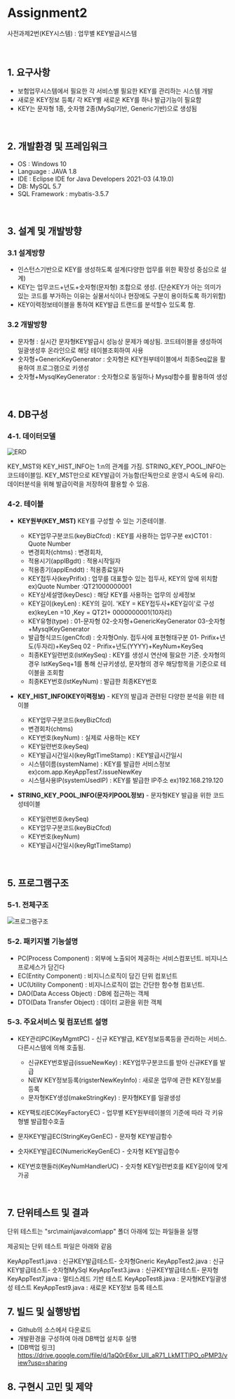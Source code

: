 # Assignment2
<!--  #수평선  -->
사전과제2번(KEY시스템) : 업무별 KEY발급시스템
</br>  
</br>  


<!--  #목록   -->
## 1. 요구사항
+ 보험업무시스템에서 필요한 각 서비스별 필요한 KEY를 관리하는 시스템 개발
+ 새로운 KEY정보 등록/ 각 KEY별 새로운 KEY를 하나 발급기능이 필요함
+ KEY는 문자형 1종, 숫자행 2종(MySql기반, Generic기반)으로 생성됨
</br>  

  
  
## 2. 개발환경 및 프레임워크
+ OS : Windows 10
+ Language : JAVA 1.8
+ IDE : Eclipse IDE for Java Developers  2021-03 (4.19.0)
+ DB: MySQL 5.7
+ SQL Framework : mybatis-3.5.7
</br>  
 



## 3. 설계 및 개발방향

### 3.1 설계방향
  + 인스턴스기반으로 KEY를 생성하도록 설계(다양한 업무를 위한 확장성 중심으로 설계)
  + KEY는 업무코드+년도+숫자형(문자형) 조합으로 생성. 
     (단순KEY가 아는 의미가 있는 코드를 부가하는 이유는 실물서식이나 현장에도 구분이 용이하도록 하기위함)  
  + KEY이력정보테이블을 통하여 KEY발급 트랜드를 분석할수 있도록 함.

### 3.2 개발방향
  + 문자형 : 실시간 문자형KEY발급시 성능상 문제가 예상됨. 코드테이블을 생성하여 일괄생성후 온라인으로 해당 테이블조회하여 사용
  + 숫자형+GenericKeyGenerator :  숫자형은 KEY원부테이블에서 최종Seq값을 활용하여 프로그램으로 키생성
  + 숫자형+MysqlKeyGenerator : 숫자형으로 동일하나 Mysql함수를 활용하여 생성
</br>   
 
 
 
## 4. DB구성

### 4-1. 데이터모델
![ERD](https://user-images.githubusercontent.com/84136543/118784212-c997b780-b8ca-11eb-88bf-730368bc60c9.PNG)

KEY_MST와 KEY_HIST_INFO는 1:n의 관계를 가짐. STRING_KEY_POOL_INFO는 코드테이블임.
KEY_MST만으로 KEY발급이 가능함(단독만으로 운영시 속도에 유리). 데이터분석을 위해 발급이력을 저장하여 활용할 수 있음.

### 4-2. 테이블
+ **KEY원부(KEY_MST)** KEY를 구성할 수 있는 기준테이블. 
  - KEY업무구분코드(keyBizCfcd) : KEY를 사용하는 업무구분     ex)CT01 : Quote Number 
  - 변경회차(chtms) : 변경회차, 
  - 적용시기(applBgdt)  : 적용시작일자
  - 적용종기(applEnddt) : 적용종료일자
  - KEY접두사(keyPrifix) : 업무를 대표할수 있는 접두사, KEY의 앞에 위치함    ex)Quote Number :QT21000000001 
  - KEY상세설명(keyDesc) : 해당 KEY를 사용하는 업무의 상세정보
  - KEY길이(keyLen) : KEY의 길이. 'KEY = KEY접두사+KEY길이'로 구성    ex)keyLen =10 ,Key = QT21+ 0000000001(10자리)
  - KEY유형(type) : 01-문자형  02-숫자형+GenericKeyGenerator  03-숫자형+MysqlKeyGenerator
  - 발급형식코드(genCfcd) : 숫자형Only. 접두사에 표현형태구분  01- Prifix+년도(두자리)+KeySeq  02 - Prifix+년도(YYYY)+KeyNum+KeySeq
  - 최종KEY일련번호(lstKeySeq) :  KEY를 생성시 연산에 필요한 기준. 숫자형의 경우 lstKeySeq+1를 통해 신규키생성, 문자형의 경우 해당항목을 기준으로 테이블을 조회함
  - 최종KEY번호(lstKeyNum) : 발급한 최종KEY번호
   
   
+ **KEY_HIST_INFO(KEY이력정보)** - KEY의 발급과 관련된 다양한 분석을 위한 테이블 
  - KEY업무구분코드(keyBizCfcd)
  - 변경회차(chtms)
  - KEY번호(keyNum) : 실제로 사용하는 KEY
  - KEY일련번호(keySeq) 
  - KEY발급시간일시(keyRgtTimeStamp) : KEY발급시간일시
  - 시스템이름(systemName) : KEY를 발급한 서비스정보   ex)com.app.KeyAppTest7.issueNewKey
  - 시스템사용IP(systemUsedIP) : KEY를 발급한 IP주소  ex)192.168.219.120
  
  
+ **STRING_KEY_POOL_INFO(문자키POOL정보)** - 문자형KEY 발급을 위한 코드성테이블
  - KEY일련번호(keySeq)
  - KEY업무구분코드(keyBizCfcd)
  - KEY번호(keyNum)
  - KEY발급시간일시(keyRgtTimeStamp)
 </br>  
 
  

## 5. 프로그램구조

### 5-1. 전체구조
![프로그램구조](https://user-images.githubusercontent.com/84136543/118784423-f77cfc00-b8ca-11eb-9eb1-4f595167e4ff.PNG)


### 5-2. 패키지별 기능설명
+ PC(Process Component) : 외부에 노출되어 제공하는 서비스컴포넌트. 비지니스프로세스가 담긴다
+ EC(Entity Component)  : 비지니스로직이 담긴 단위 컴포넌트
+ UC(Utility Component) : 비지니스로직이 없는 간단한 함수형 컴포넌트. 
+ DAO(Data Access Object) : DB에 접근하는 객체
+ DTO(Data Transfer Object) : 데이터 교환을 위한 객체

### 5-3. 주요서비스 및 컴포넌트 설명
+ KEY관리PC(KeyMgmtPC) - 신규 KEY발급, KEY정보등록등을 관리하는 서비스. 다른시스템에 의해 호출됨.
  - 신규KEY번호발급(issueNewKey) : KEY업무구분코드를 받아 신규KEY를 발급
  - NEW KEY정보등록(rigsterNewKeyInfo) : 새로운 업무에 관한 KEY정보를 등록
  - 문자형KEY생성(makeStringKey) : 문자형KEY를 일괄생성

+ KEY팩토리EC(KeyFactoryEC) - 업무별 KEY원부테이블의 기준에 따라 각 키유형별 발급함수호출
+ 문자KEY발급EC(StringKeyGenEC) -  문자형 KEY발급함수
+ 숫자KEY발급EC(NumericKeyGenEC) - 숫자형 KEY발급함수
+ KEY번호핸들러(KeyNumHandlerUC) - 숫자형 KEY일련번호를 KEY길이에 맞게 가공  
</br>  



## 7. 단위테스트 및 결과

단위 테스트는 "src\main\java\com\app" 폴더 아래에 있는 파일들을 실행

제공되는 단위 테스트 파일은 아래와 같음

KeyAppTest1.java : 신규KEY발급테스트- 숫자형Gneric
KeyAppTest2.java : 신규KEY발급테스트- 숫자형MySql
KeyAppTest3.java : 신규KEY발급테스트- 문자형
KeyAppTest7.java : 멀티스레드 기반 테스트
KeyAppTest8.java : 문자형KEY일괄생성 테스트
KeyAppTest9.java : 새로운 KEY정보 등록 테스트



## 7. 빌드 및 실행방법
+ Github의 소스에서 다운로드
+ 개발환경을 구성하여 아래 DB백업 설치후 실행
+ [DB백업 링크] https://drive.google.com/file/d/1aQ0rE6xr_UlI_aR71_LkMTTlPO_oPMP3/view?usp=sharing


## 8. 구현시 고민 및 제약
